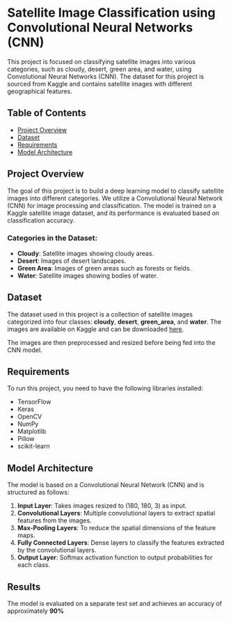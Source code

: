 # Satellite Image Classification using Convolutional Neural Networks (CNN)

This project is focused on classifying satellite images into various categories, such as cloudy, desert, green area, and water, using Convolutional Neural Networks (CNN). The dataset for this project is sourced from Kaggle and contains satellite images with different geographical features.

## Table of Contents

- [Project Overview](#project-overview)
- [Dataset](#dataset)
- [Requirements](#requirements)
- [Model Architecture](#model-architecture)

## Project Overview

The goal of this project is to build a deep learning model to classify satellite images into different categories. We utilize a Convolutional Neural Network (CNN) for image processing and classification. The model is trained on a Kaggle satellite image dataset, and its performance is evaluated based on classification accuracy.

### Categories in the Dataset:
- **Cloudy**: Satellite images showing cloudy areas.
- **Desert**: Images of desert landscapes.
- **Green Area**: Images of green areas such as forests or fields.
- **Water**: Satellite images showing bodies of water.

## Dataset

The dataset used in this project is a collection of satellite images categorized into four classes: **cloudy**, **desert**, **green_area**, and **water**. The images are available on Kaggle and can be downloaded [here](https://www.kaggle.com/datasets/mahmoudreda55/satellite-image-classification).

The images are then preprocessed and resized before being fed into the CNN model.

## Requirements

To run this project, you need to have the following libraries installed:

- TensorFlow
- Keras
- OpenCV
- NumPy
- Matplotlib
- Pillow
- scikit-learn

## Model Architecture

The model is based on a Convolutional Neural Network (CNN) and is structured as follows:

1. **Input Layer**: Takes images resized to (180, 180, 3) as input.
2. **Convolutional Layers**: Multiple convolutional layers to extract spatial features from the images.
3. **Max-Pooling Layers**: To reduce the spatial dimensions of the feature maps.
4. **Fully Connected Layers**: Dense layers to classify the features extracted by the convolutional layers.
5. **Output Layer**: Softmax activation function to output probabilities for each class.

## Results

The model is evaluated on a separate test set and achieves an accuracy of approximately **90%**
